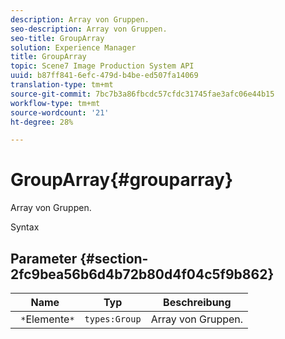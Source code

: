 ```yaml
---
description: Array von Gruppen.
seo-description: Array von Gruppen.
seo-title: GroupArray
solution: Experience Manager
title: GroupArray
topic: Scene7 Image Production System API
uuid: b87ff841-6efc-479d-b4be-ed507fa14069
translation-type: tm+mt
source-git-commit: 7bc7b3a86fbcdc57cfdc31745fae3afc06e44b15
workflow-type: tm+mt
source-wordcount: '21'
ht-degree: 28%

---
```



# GroupArray{#grouparray}

Array von Gruppen.

Syntax

## Parameter {#section-2fc9bea56b6d4b72b80d4f04c5f9b862}

| Name | Typ | Beschreibung |
|---|---|---|
| ` *`Elemente`*` | `types:Group` | Array von Gruppen. |

